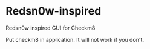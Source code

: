 # Redsn0w-inspired
Redsn0w inspired GUI for Checkm8

Put checkm8 in application. It will not work if you don't.
